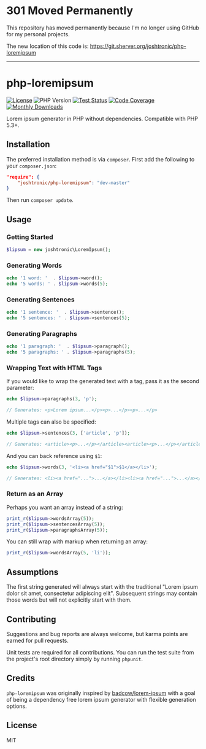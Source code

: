 # 301 Moved Permanently

This repository has moved permanently because I'm no longer using GitHub for my personal projects.

The new location of this code is: https://git.sherver.org/joshtronic/php-loremipsum

---

# php-loremipsum

[![License](https://img.shields.io/packagist/l/joshtronic/php-loremipsum?style=for-the-badge)](https://github.com/joshtronic/php-loremipsum/blob/master/LICENSE)
![PHP Version](https://img.shields.io/packagist/php-v/joshtronic/php-loremipsum?style=for-the-badge)
[![Test Status](https://img.shields.io/github/workflow/status/joshtronic/php-loremipsum/Test?style=for-the-badge)](https://github.com/joshtronic/php-loremipsum/actions)
[![Code Coverage](https://img.shields.io/codecov/c/github/joshtronic/php-loremipsum?style=for-the-badge)](https://codecov.io/gh/joshtronic/php-loremipsum)
[![Monthly Downloads](https://img.shields.io/packagist/dm/joshtronic/php-loremipsum?style=for-the-badge)](https://packagist.org/packages/joshtronic/php-loremipsum)

Lorem ipsum generator in PHP without dependencies. Compatible with PHP 5.3+.

## Installation

The preferred installation method is via `composer`. First add the following to
your `composer.json`:

```json
"require": {
    "joshtronic/php-loremipsum": "dev-master"
}
```

Then run `composer update`.

## Usage

### Getting Started

```php
$lipsum = new joshtronic\LoremIpsum();
```

### Generating Words

```php
echo '1 word: '  . $lipsum->word();
echo '5 words: ' . $lipsum->words(5);
```

### Generating Sentences

```php
echo '1 sentence: '  . $lipsum->sentence();
echo '5 sentences: ' . $lipsum->sentences(5);
```

### Generating Paragraphs

```php
echo '1 paragraph: '  . $lipsum->paragraph();
echo '5 paragraphs: ' . $lipsum->paragraphs(5);
```

### Wrapping Text with HTML Tags

If you would like to wrap the generated text with a tag, pass it as the second
parameter:

```php
echo $lipsum->paragraphs(3, 'p');

// Generates: <p>Lorem ipsum...</p><p>...</p><p>...</p>
```

Multiple tags can also be specified:

```php
echo $lipsum->sentences(3, ['article', 'p']);

// Generates: <article><p>...</p></article><article><p>...</p></article><article><p>...</p></article>
```

And you can back reference using `$1`:

```php
echo $lipsum->words(3, '<li><a href="$1">$1</a></li>');

// Generates: <li><a href="...">...</a></li><li><a href="...">...</a></li><li><a href="...">...</a></li>
```

### Return as an Array

Perhaps you want an array instead of a string:

```php
print_r($lipsum->wordsArray(5));
print_r($lipsum->sentencesArray(5));
print_r($lipsum->paragraphsArray(5));
```

You can still wrap with markup when returning an array:

```php
print_r($lipsum->wordsArray(5, 'li'));
```

## Assumptions

The first string generated will always start with the traditional "Lorem ipsum
dolor sit amet, consectetur adipiscing elit". Subsequent strings may contain
those words but will not explicitly start with them.

## Contributing

Suggestions and bug reports are always welcome, but karma points are earned for
pull requests.

Unit tests are required for all contributions. You can run the test suite from
the project's root directory simply by running `phpunit`.

## Credits

`php-loremipsum` was originally inspired by
[badcow/lorem-ipsum](https://packagist.org/packages/badcow/lorem-ipsum) with a
goal of being a dependency free lorem ipsum generator with flexible generation
options.

## License

MIT
